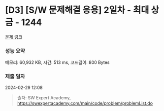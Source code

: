 # [D3] [S/W 문제해결 응용] 2일차 - 최대 상금 - 1244 

[문제 링크](https://swexpertacademy.com/main/code/problem/problemDetail.do?contestProbId=AV15Khn6AN0CFAYD) 

### 성능 요약

메모리: 60,932 KB, 시간: 513 ms, 코드길이: 800 Bytes

### 제출 일자

2024-02-29 12:08



> 출처: SW Expert Academy, https://swexpertacademy.com/main/code/problem/problemList.do
